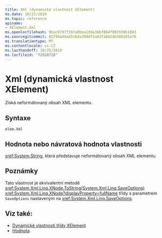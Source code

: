 ```yaml
---
title: Xml (dynamická vlastnost XElement)
ms.date: 10/22/2019
ms.topic: reference
apiname:
- XElement.Xml
ms.openlocfilehash: 9bac9797f397a0bea1dda36bf864f88293061893
ms.sourcegitcommit: 82f94a44ad5c64a399df2a03fa842db308185a76
ms.translationtype: MT
ms.contentlocale: cs-CZ
ms.lasthandoff: 10/25/2019
ms.locfileid: "72920718"
---
```

# <a name="xml-xelement-dynamic-property"></a>Xml (dynamická vlastnost XElement)

Získá neformátovaný obsah XML elementu.

## <a name="syntax"></a>Syntaxe

```xaml
elem.Xml
```

## <a name="property-valuereturn-value"></a>Hodnota nebo návratová hodnota vlastnosti

<xref:System.String>, která představuje neformátovaný obsah XML elementu.

## <a name="remarks"></a>Poznámky

Tato vlastnost je ekvivalentní metodě <xref:System.Xml.Linq.XNode.ToString(System.Xml.Linq.SaveOptions)> <xref:System.Xml.Linq.XNode?displayProperty=fullName> třídy s parametrem `SaveOptions` nastaveným na <xref:System.Xml.Linq.SaveOptions>.

## <a name="see-also"></a>Viz také:

- [Dynamické vlastnosti třídy XElement](attribute-xelement-dynamic-property.md)
- [Hodnota](value-xelement-dynamic-property.md)
